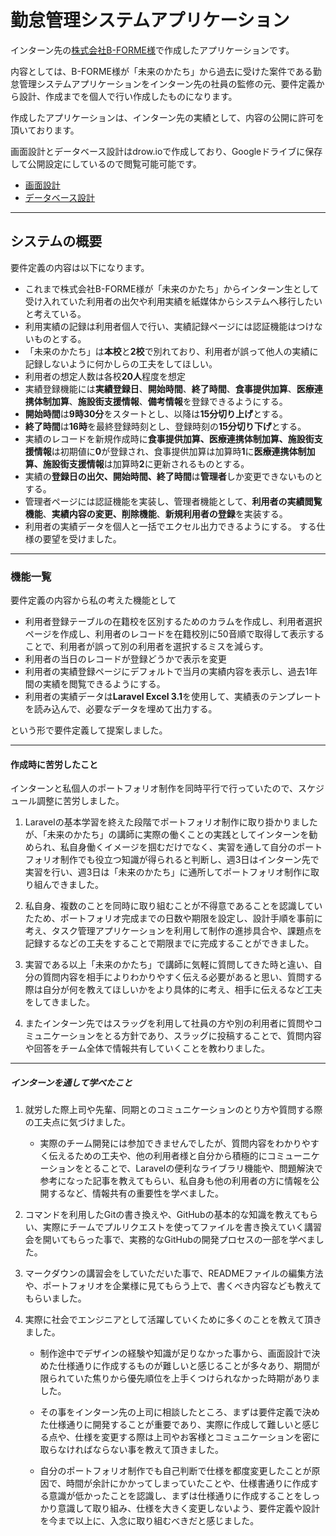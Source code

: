 # 勤怠管理システムアプリケーション #

インターン先の[株式会社B-FORME様](https://b-forme.com/)で作成したアプリケーションです。

内容としては、B-FORME様が「未来のかたち」から過去に受けた案件である勤怠管理システムアプリケーションをインターン先の社員の監修の元、要件定義から設計、作成までを個人で行い作成したものになります。

作成したアプリケーションは、インターン先の実績として、内容の公開に許可を頂いております。

画面設計とデータベース設計はdrow.ioで作成しており、Googleドライブに保存して公開設定にしているので閲覧可能可能です。

- [画面設計](https://app.diagrams.net/#G1a5C_IY9FFMKRjD3OjUfh7aZnwTudtj50)
- [データベース設計](https://app.diagrams.net/#G1lmvjIfPNiQNa267SSEJinMXZS-nkxEW3)

___

## システムの概要 ##

要件定義の内容は以下になります。

- これまで株式会社B-FORME様が「未来のかたち」からインターン生として受け入れていた利用者の出欠や利用実績を紙媒体からシステムへ移行したいと考えている。
- 利用実績の記録は利用者個人で行い、実績記録ページには認証機能はつけないものとする。
- 「未来のかたち」は**本校**と**2校**で別れており、利用者が誤って他人の実績に記録しないように何かしらの工夫をしてほしい。
- 利用者の想定人数は各校**20人**程度を想定
- 実績登録機能には**実績登録日**、**開始時間**、**終了時間**、**食事提供加算**、**医療連携体制加算**、**施設街支援情報**、**備考情報**を登録できるようにする。
- **開始時間**は**9時30分**をスタートとし、以降は**15分切り上げ**とする。
- **終了時間**は**16時**を最終登録時刻とし、登録時刻の**15分切り下げ**とする。
- 実績のレコードを新規作成時に**食事提供加算、医療連携体制加算、施設街支援情報**は初期値に**0**が登録され、食事提供加算は加算時**1**に**医療連携体制加算、施設街支援情報**は加算時**2**に更新されるものとする。
- 実績の**登録日の出欠、開始時間、終了時間**は**管理者**しか変更できないものとする。
- 管理者ページには認証機能を実装し、管理者機能として、**利用者の実績閲覧機能**、**実績内容の変更、削除機能**、**新規利用者の登録**を実装する。
- 利用者の実績データを個人と一括でエクセル出力できるようにする。
    する仕様の要望を受けました。

___

### 機能一覧 ###

要件定義の内容から私の考えた機能として

- 利用者登録テーブルの在籍校を区別するためのカラムを作成し、利用者選択ページを作成し、利用者のレコードを在籍校別に50音順で取得して表示することで、利用者が誤って別の利用者を選択するミスを減らす。
- 利用者の当日のレコードが登録どうかで表示を変更
- 利用者の実績登録ページにデフォルトで当月の実績内容を表示し、過去1年間の実績を閲覧できるようにする。
- 利用者の実績データは**Laravel Excel 3.1**を使用して、実績表のテンプレートを読み込んで、必要なデータを埋めて出力する。

という形で要件定義して提案しました。
___

#### 作成時に苦労したこと ####

インターンと私個人のポートフォリオ制作を同時平行で行っていたので、スケジュール調整に苦労しました。

1. Laravelの基本学習を終えた段階でポートフォリオ制作に取り掛かりましたが、「未来のかたち」の講師に実際の働くことの実践としてインターンを勧められ、私自身働くイメージを掴むだけでなく、実習を通して自分のポートフォリオ制作でも役立つ知識が得られると判断し、週3日はインターン先で実習を行い、週3日は「未来のかたち」に通所してポートフォリオ制作に取り組んできました。
2. 私自身、複数のことを同時に取り組むことが不得意であることを認識していたため、ポートフォリオ完成までの日数や期限を設定し、設計手順を事前に考え、タスク管理アプリケーションを利用して制作の進捗具合や、課題点を記録するなどの工夫をすることで期限までに完成することができました。

3. 実習である以上「未来のかたち」で講師に気軽に質問してきた時と違い、自分の質問内容を相手によりわかりやすく伝える必要があると思い、質問する際は自分が何を教えてほしいかをより具体的に考え、相手に伝えるなど工夫をしてきました。

4. またインターン先ではスラッグを利用して社員の方や別の利用者に質問やコミュニケーションをとる方針であり、スラッグに投稿することで、質問内容や回答をチーム全体で情報共有していくことを教わりました。

___

##### インターンを通して学べたこと #####

1. 就労した際上司や先輩、同期とのコミュニケーションのとり方や質問する際の工夫点に気づけました。

     - 実際のチーム開発には参加できませんでしたが、質問内容をわかりやすく伝えるための工夫や、他の利用者様と自分から積極的にコミューニケーションをとることで、Laravelの便利なライブラリ機能や、問題解決で参考になった記事を教えてもらい、私自身も他の利用者の方に情報を公開するなど、情報共有の重要性を学べました。

2. コマンドを利用したGitの書き換えや、GitHubの基本的な知識を教えてもらい、実際にチームでプルリクエストを使ってファイルを書き換えていく講習会を開いてもらった事で、実務的なGitHubの開発プロセスの一部を学べました。

3. マークダウンの講習会をしていただいた事で、READMEファイルの編集方法や、ポートフォリオを企業様に見てもらう上で、書くべき内容なども教えてもらいました。

4. 実際に社会でエンジニアとして活躍していくために多くのことを教えて頂きました。

   - 制作途中でデザインの経験や知識が足りなかった事から、画面設計で決めた仕様通りに作成するものが難しいと感じることが多々あり、期間が限られていた焦りから優先順位を上手くつけられなかった時期がありました。

   - その事をインターン先の上司に相談したところ、まずは要件定義で決めた仕様通りに開発することが重要であり、実際に作成して難しいと感じる点や、仕様を変更する際は上司やお客様とコミュニケーションを密に取らなければならない事を教えて頂きました。

   - 自分のポートフォリオ制作でも自己判断で仕様を都度変更したことが原因で、時間が余計にかかってしまっていたことや、仕様書通りに作成する意識が低かったことを認識し、まずは仕様通りに作成することをしっかり意識して取り組み、仕様を大きく変更しないよう、要件定義や設計を今まで以上に、入念に取り組むべきだと感じました。
